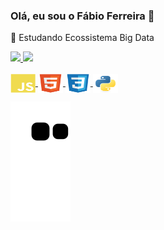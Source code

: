 ### Olá, eu sou o Fábio Ferreira 👋
 
 🌱 Estudando Ecossistema Big Data


<div>
  <a href="https://github.com/fabiosfjr">
  <img height="180em" src="https://github-readme-stats.vercel.app/api?username=fabiosfjr&show_icons=true&theme=dark&include_all_commits=true&count_private=true"/>
  <img height="140em" src="https://github-readme-stats.vercel.app/api/top-langs/?username=fabiosfjr&layout=compact&langs_count=7&theme=dark"/>
</div>
 
 <div style="display: inline_block"><br>
  <img align="center" alt="Fabio-Js" height="30" width="40" src="https://raw.githubusercontent.com/devicons/devicon/master/icons/javascript/javascript-plain.svg">
  <img align="center" alt="Fabio-HTML" height="30" width="40" src="https://raw.githubusercontent.com/devicons/devicon/master/icons/html5/html5-original.svg">
  <img align="center" alt="Fabio-CSS" height="30" width="40" src="https://raw.githubusercontent.com/devicons/devicon/master/icons/css3/css3-original.svg">
  <img align="center" alt="Fabio-Python" height="30" width="40" src="https://raw.githubusercontent.com/devicons/devicon/master/icons/python/python-original.svg">
  <link rel = "stylesheet" href = "https://cdn.jsdelivr.net/gh/devicons/devicon@v2.14.0/devicon.min.css">
  
</div>

 ![Snake animation](https://github.com/fabiosfjr/fabiosfjr/blob/output/github-contribution-grid-snake.svg)
